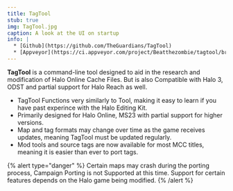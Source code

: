 ```yaml
---
title: TagTool
stub: true
img: TagTool.jpg
caption: A look at the UI on startup
info: |
  * [Github](https://github.com/TheGuardians/TagTool)
  * [Appveyor](https://ci.appveyor.com/project/Beatthezombie/tagtool/branch/master)
---
```

**TagTool** is a command-line tool designed to aid in the research and modification of Halo Online Cache Files. But is also Compatible with Halo 3, ODST and partial support for Halo Reach as well. 

* TagTool Functions very similarly to Tool, making it easy to learn if you have past experince with the Halo Editing Kit.
* Primarily designed for Halo Online, MS23 with partial support for higher versions.
* Map and tag formats may change over time as the game receives updates, meaning TagTool must be updated regularly.
* Mod tools and source tags are now available for most MCC titles, meaning it is easier than ever to port tags.

{% alert type="danger" %}
Certain maps may crash during the porting process, Campaign Porting is not Supported at this time.
Support for certain features depends on the Halo game being modified. 
{% /alert %}
